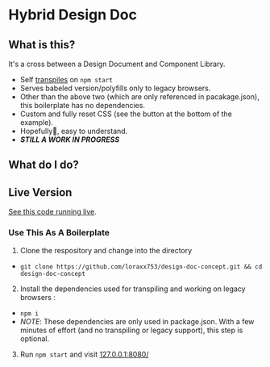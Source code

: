 # Hybrid Design Doc

## What is this?

It's a cross between a Design Document and Component Library.

* Self [transpiles](https://github.com/loraxx753/design-doc-concept/blob/master/package.json#L7) on `npm start`
* Serves babeled version/polyfills only to legacy browsers.
* Other than the above two (which are only referenced in pacakage.json), this boilerplate has no dependencies.
* Custom and fully reset CSS (see the button at the bottom of the example). 
* Hopefully🤞, easy to understand.
* _**STILL A WORK IN PROGRESS**_


## What do I do?

## Live Version

[See this code running live](http://hybrid-design-doc.surge.sh/).

### Use This As A Boilerplate

1. Clone the respository and change into the directory
  * `git clone https://github.com/loraxx753/design-doc-concept.git && cd design-doc-concept`
2. Install the dependencies used for transpiling and working on legacy browsers :
  * `npm i `
  * _NOTE_: These dependencies are only used in package.json. With a few minutes of effort (and no transpiling or legacy support), this step is optional.
3. Run `npm start` and visit [127.0.0.1:8080/](http://127.0.0.1:8080/)
